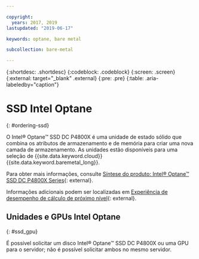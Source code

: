 ```yaml
---

copyright:
  years: 2017, 2019
lastupdated: "2019-06-17"

keywords: optane, bare metal

subcollection: bare-metal

---
```


{:shortdesc: .shortdesc}
{:codeblock: .codeblock}
{:screen: .screen}
{:external: target="_blank" .external}
{:pre: .pre}
{:table: .aria-labeledby="caption"}

# SSD Intel Optane
{: #ordering-ssd}

O Intel® Optane™ SSD DC P4800X é uma unidade de estado sólido que combina os atributos de armazenamento e de memória para criar
uma nova camada de armazenamento. As unidades estão disponíveis para uma seleção de {{site.data.keyword.cloud}}{{site.data.keyword.baremetal_long}}.

Para obter mais informações, consulte
[Síntese
do produto: Intel® Optane™ SSD DC P4800X Series](https://www.intel.com/content/www/us/en/solid-state-drives/optane-ssd-dc-p4800x-brief.html){: external}.

Informações adicionais podem ser localizadas em
[Experiência de desempenho
de cálculo de próximo nível](https://www.ibm.com/cloud/bare-metal-servers/intel){: external}.

## Unidades e GPUs Intel Optane
{: #ssd_gpu}

É possível solicitar um disco Intel® Optane™ SSD DC P4800X ou uma GPU para o servidor; não é possível solicitar ambos no mesmo servidor.
